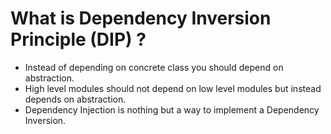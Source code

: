 # What is Dependency Inversion Principle (DIP) ?

- Instead of depending on concrete class you should depend on abstraction.
- High level modules should not depend on low level modules but instead depends on abstraction.
- Dependency Injection is nothing but a way to implement a Dependency Inversion.